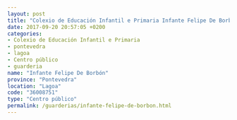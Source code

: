```yaml
---
layout: post
title: "Colexio de Educación Infantil e Primaria Infante Felipe De Borbón"
date: 2017-09-20 20:57:05 +0200
categories:
- Colexio de Educación Infantil e Primaria
- pontevedra
- lagoa
- Centro público
- guarderia
name: "Infante Felipe De Borbón"
province: "Pontevedra"
location: "Lagoa"
code: "36008751"
type: "Centro público"
permalink: /guarderias/infante-felipe-de-borbon.html
---
```

